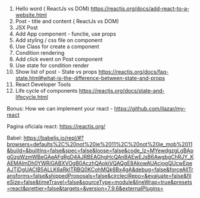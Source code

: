 1. Hello word ( ReactJs vs DOM) https://reactjs.org/docs/add-react-to-a-website.html
2. Post - title and content ( ReactJs vs DOM)
3. JSX Post
4. Add App component - functie, use props
5. Add styling / css file on component
6. Use Class for create a component
7. Condition rendering
8. Add click event on Post component
9. Use state for condition render
10. Show list of post - State vs props https://reactjs.org/docs/faq-state.html#what-is-the-difference-between-state-and-props
11. React Developer Tools
12. Life cycle of components https://reactjs.org/docs/state-and-lifecycle.html

Bonus: How we can implement your react - https://github.com/ilazar/my-react


Pagina oficiala react: https://reactjs.org/

Babel: https://babeljs.io/repl/#?browsers=defaults%2C%20not%20ie%2011%2C%20not%20ie_mob%2011&build=&builtIns=false&spec=false&loose=false&code_lz=MYewdgzgLgBApgGzgWzmWBeGAeAFgRgD4AJRBEAGhgHcQAnBAEwEJsB6AwgbgChRJY_KAEMAlmDh0YWRiGABXVOgB0AczhQAokiVQAQgE8AkowAUAcjogQUcwEpeAJTjDgUACIB5ALLK6aRklTRBQ0KCohMQk6Bx4gA&debug=false&forceAllTransforms=false&shippedProposals=false&circleciRepo=&evaluate=false&fileSize=false&timeTravel=false&sourceType=module&lineWrap=true&presets=react&prettier=false&targets=&version=7.9.6&externalPlugins=


